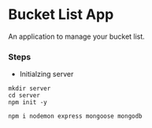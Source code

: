 # Bucket List App
An application to manage your bucket list.


### Steps

* Initialzing server
```
mkdir server
cd server
npm init -y

npm i nodemon express mongoose mongodb
```